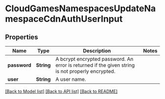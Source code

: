 # CloudGamesNamespacesUpdateNamespaceCdnAuthUserInput

## Properties

Name | Type | Description | Notes
------------ | ------------- | ------------- | -------------
**password** | **String** | A bcrypt encrypted password. An error is returned if the given string is not properly encrypted. | 
**user** | **String** | A user name. | 

[[Back to Model list]](../README.md#documentation-for-models) [[Back to API list]](../README.md#documentation-for-api-endpoints) [[Back to README]](../README.md)


